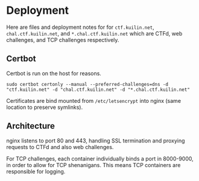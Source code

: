 # Deployment

Here are files and deployment notes for for `ctf.kuilin.net`, `chal.ctf.kuilin.net`, and `*.chal.ctf.kuilin.net` which are CTFd, web challenges, and TCP challenges respectively.

## Certbot

Certbot is run on the host for reasons. 

`sudo certbot certonly --manual --preferred-challenges=dns -d "ctf.kuilin.net" -d "chal.ctf.kuilin.net" -d "*.chal.ctf.kuilin.net"`

Certificates are bind mounted from `/etc/letsencrypt` into nginx (same location to preserve symlinks). 

## Architecture

nginx listens to port 80 and 443, handling SSL termination and proxying requests to CTFd and also web challenges.

For TCP challenges, each container individually binds a port in 8000-9000, in order to allow for TCP shenanigans. This means TCP containers are responsible for logging.

